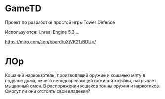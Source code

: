 # GameTD

Проект по разработке простой игры Tower Defence

Используются:
Unreal Engine 5.3
...

https://miro.com/app/board/uXjVK21zBDU=/


# ЛОр
Кошачий наркокартель, производящий оружие и кошачью мяту в подвале дома, ничего неподозревающей пожилой хозяйки, накрывает мышинный омон. В распоряжении кошаков тонны оружия и наркотиков. Смогут ли они отстоять свои владения?

